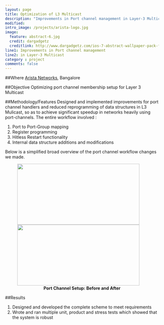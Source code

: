 ```yaml
---
layout: page
title: Optimization of L3 Multicast
description: "Improvements in Port channel management in Layer-3 Multicast"
modified:
intro_image: /projects/arista-logo.jpg
image:
  feature: abstract-6.jpg
  credit: dargadgetz
  creditlink: http://www.dargadgetz.com/ios-7-abstract-wallpaper-pack-for-iphone-5-and-ipod-touch-retina/
line1: Improvements in Port channel management 
line2: in Layer-3 Multicast
category : project
comments: false
---
```


##Where
[Arista Networks](https://www.arista.com/en/), Bangalore

##Objective
Optimizing port channel membership setup for Layer 3 Multicast

##Methodology/Features
Designed and implemented improvements for port channel handlers and reduced reprogramming of data structures in L3 Mulicast, so as to achieve significant speedup in networks heavily using port-channels. The entire workflow involved :

1. Port to Port-Group mapping
2. Register programming
3. Hitless Restart functionality
4. Internal data structure additions and modifications

Below is a simplified broad overview of the port channel workflow changes we made.

<figure class="half">
	<a href="{{ site.baseurl }}/images/projects/arista1.png"><img src="{{ site.baseurl }}/images/projects/arista1.png" alt=""  height="200px" width="400px"></a>
	<a href="{{ site.baseurl }}/images/projects/arista2.png"><img src="{{ site.baseurl }}/images/projects/arista2.png" alt="" height="200px" width="400px"></a>
	<center><figcaption><b>Port Channel Setup: Before and After</b></figcaption></center>
</figure>

##Results
1. Designed and developed the complete scheme to meet
requirements
2. Wrote and ran multiple unit, product and stress tests which showed that the system is robust